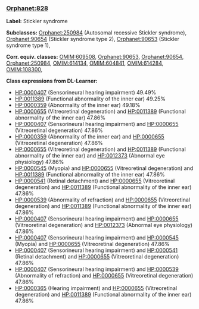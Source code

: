 
### [Orphanet:828](http://www.orpha.net/ORDO/Orphanet_828)
**Label:** Stickler syndrome

**Subclasses:** [Orphanet:250984](http://www.orpha.net/ORDO/Orphanet_250984) (Autosomal recessive Stickler syndrome), [Orphanet:90654](http://www.orpha.net/ORDO/Orphanet_90654) (Stickler syndrome type 2), [Orphanet:90653](http://www.orpha.net/ORDO/Orphanet_90653) (Stickler syndrome type 1), 

**Corr. equiv. classes:** [OMIM:609508](http://purl.obolibrary.org/obo/OMIM_609508), [Orphanet:90653](http://www.orpha.net/ORDO/Orphanet_90653), [Orphanet:90654](http://www.orpha.net/ORDO/Orphanet_90654), [Orphanet:250984](http://www.orpha.net/ORDO/Orphanet_250984), [OMIM:614134](http://purl.obolibrary.org/obo/OMIM_614134), [OMIM:604841](http://purl.obolibrary.org/obo/OMIM_604841), [OMIM:614284](http://purl.obolibrary.org/obo/OMIM_614284), [OMIM:108300](http://purl.obolibrary.org/obo/OMIM_108300), 

**Class expressions from DL-Learner:**

- [HP:0000407](http://purl.obolibrary.org/obo/HP_0000407) (Sensorineural hearing impairment) 49.49%
- [HP:0011389](http://purl.obolibrary.org/obo/HP_0011389) (Functional abnormality of the inner ear) 49.25%
- [HP:0000359](http://purl.obolibrary.org/obo/HP_0000359) (Abnormality of the inner ear) 49.18%
- [HP:0000655](http://purl.obolibrary.org/obo/HP_0000655) (Vitreoretinal degeneration) and [HP:0011389](http://purl.obolibrary.org/obo/HP_0011389) (Functional abnormality of the inner ear) 47.86%
- [HP:0000407](http://purl.obolibrary.org/obo/HP_0000407) (Sensorineural hearing impairment) and [HP:0000655](http://purl.obolibrary.org/obo/HP_0000655) (Vitreoretinal degeneration) 47.86%
- [HP:0000359](http://purl.obolibrary.org/obo/HP_0000359) (Abnormality of the inner ear) and [HP:0000655](http://purl.obolibrary.org/obo/HP_0000655) (Vitreoretinal degeneration) 47.86%
- [HP:0000655](http://purl.obolibrary.org/obo/HP_0000655) (Vitreoretinal degeneration) and [HP:0011389](http://purl.obolibrary.org/obo/HP_0011389) (Functional abnormality of the inner ear) and [HP:0012373](http://purl.obolibrary.org/obo/HP_0012373) (Abnormal eye physiology) 47.86%
- [HP:0000545](http://purl.obolibrary.org/obo/HP_0000545) (Myopia) and [HP:0000655](http://purl.obolibrary.org/obo/HP_0000655) (Vitreoretinal degeneration) and [HP:0011389](http://purl.obolibrary.org/obo/HP_0011389) (Functional abnormality of the inner ear) 47.86%
- [HP:0000541](http://purl.obolibrary.org/obo/HP_0000541) (Retinal detachment) and [HP:0000655](http://purl.obolibrary.org/obo/HP_0000655) (Vitreoretinal degeneration) and [HP:0011389](http://purl.obolibrary.org/obo/HP_0011389) (Functional abnormality of the inner ear) 47.86%
- [HP:0000539](http://purl.obolibrary.org/obo/HP_0000539) (Abnormality of refraction) and [HP:0000655](http://purl.obolibrary.org/obo/HP_0000655) (Vitreoretinal degeneration) and [HP:0011389](http://purl.obolibrary.org/obo/HP_0011389) (Functional abnormality of the inner ear) 47.86%
- [HP:0000407](http://purl.obolibrary.org/obo/HP_0000407) (Sensorineural hearing impairment) and [HP:0000655](http://purl.obolibrary.org/obo/HP_0000655) (Vitreoretinal degeneration) and [HP:0012373](http://purl.obolibrary.org/obo/HP_0012373) (Abnormal eye physiology) 47.86%
- [HP:0000407](http://purl.obolibrary.org/obo/HP_0000407) (Sensorineural hearing impairment) and [HP:0000545](http://purl.obolibrary.org/obo/HP_0000545) (Myopia) and [HP:0000655](http://purl.obolibrary.org/obo/HP_0000655) (Vitreoretinal degeneration) 47.86%
- [HP:0000407](http://purl.obolibrary.org/obo/HP_0000407) (Sensorineural hearing impairment) and [HP:0000541](http://purl.obolibrary.org/obo/HP_0000541) (Retinal detachment) and [HP:0000655](http://purl.obolibrary.org/obo/HP_0000655) (Vitreoretinal degeneration) 47.86%
- [HP:0000407](http://purl.obolibrary.org/obo/HP_0000407) (Sensorineural hearing impairment) and [HP:0000539](http://purl.obolibrary.org/obo/HP_0000539) (Abnormality of refraction) and [HP:0000655](http://purl.obolibrary.org/obo/HP_0000655) (Vitreoretinal degeneration) 47.86%
- [HP:0000365](http://purl.obolibrary.org/obo/HP_0000365) (Hearing impairment) and [HP:0000655](http://purl.obolibrary.org/obo/HP_0000655) (Vitreoretinal degeneration) and [HP:0011389](http://purl.obolibrary.org/obo/HP_0011389) (Functional abnormality of the inner ear) 47.86%


